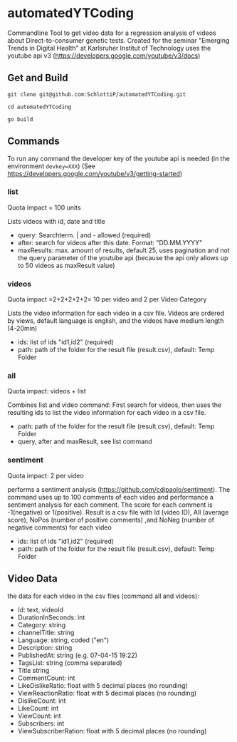 # automatedYTCoding
Commandline Tool to get video data for a regression analysis of videos about Direct-to-consumer genetic tests. Created for the seminar "Emerging Trends in Digital Health" at Karlsruher Institut of Technology
uses the youtube api v3 (https://developers.google.com/youtube/v3/docs)

## Get and Build
`git clone git@github.com:SchlottiP/automatedYTCoding.git`

`cd automatedYTCoding`

`go build`

## Commands
To run any command the developer key of the youtube api is needed (in the environment `devkey=XXX`) (See https://developers.google.com/youtube/v3/getting-started)
### list
Quota impact = 100 units 

Lists videos with id, date and title
- query: Searchterm.  | and - allowed (required)
- after: search for videos after this date. Format: "DD.MM.YYYY"
- maxResults: max. amount of results, default 25, uses pagination and not the query parameter of the youtube api (because the api only allows up to 50 videos as maxResult value)

### videos
Quota impact =2+2+2+2+2= 10 per video and 2 per Video Category 

Lists the video information for each video in a csv file. 
Videos are ordered by views, default language is english, and the videos have medium length (4-20min)
- ids: list of ids "id1,id2" (required)
- path: path of the folder for the result file (result.csv), default: Temp Folder

### all
Quota impact: videos + list

Combines list and video command: First search for videos, then uses the resulting ids to list the video information for each video in a csv file. 
- path:  path of the folder for the result file (result.csv), default: Temp Folder
- query, after and maxResult, see list command

### sentiment
Quota impact: 2 per video

performs a sentiment analysis (https://github.com/cdipaolo/sentiment). The command uses up to 100 comments of each video 
and performance a sentiment analysis for each comment.
The score for each comment is -1(negative) or 1(positive). Result is a csv file with Id (video ID), All (average score), 
NoPos (number of positive comments) ,and NoNeg (number of negative comments) for each video

- ids: list of ids "id1,id2" (required)
- path:  path of the folder for the result file (result.csv), default: Temp Folder

## Video Data
the data for each video in the csv files (command all and videos):
- Id: text, videoId
- DurationInSeconds: int
- Category: string
- channelTitle: string
- Language: string, coded ("en")
- Description: string
- PublishedAt: string (e.g. 07-04-15 19:22)
- TagsList: string (comma separated)
- Title string
- CommentCount: int
- LikeDislikeRatio: float with 5 decimal places (no rounding)
- ViewReactionRatio: float with 5 decimal places (no rounding)
- DislikeCount: int
- LikeCount: int
- ViewCount: int
- Subscribers: int
- ViewSubscriberRation: float with 5 decimal places (no rounding)